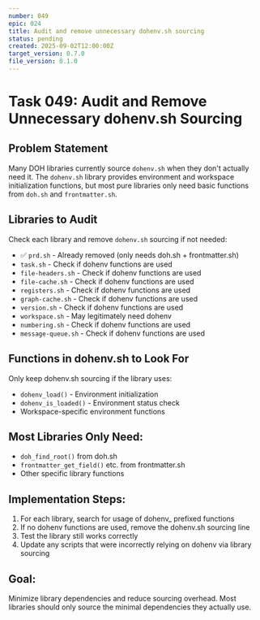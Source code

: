 ```yaml
---
number: 049
epic: 024
title: Audit and remove unnecessary dohenv.sh sourcing
status: pending
created: 2025-09-02T12:00:00Z
target_version: 0.7.0
file_version: 0.1.0
---
```


# Task 049: Audit and Remove Unnecessary dohenv.sh Sourcing

## Problem Statement
Many DOH libraries currently source `dohenv.sh` when they don't actually need it. The `dohenv.sh` library provides environment and workspace initialization functions, but most pure libraries only need basic functions from `doh.sh` and `frontmatter.sh`.

## Libraries to Audit

Check each library and remove `dohenv.sh` sourcing if not needed:

- ✅ `prd.sh` - Already removed (only needs doh.sh + frontmatter.sh)
- `task.sh` - Check if dohenv functions are used
- `file-headers.sh` - Check if dohenv functions are used
- `file-cache.sh` - Check if dohenv functions are used
- `registers.sh` - Check if dohenv functions are used
- `graph-cache.sh` - Check if dohenv functions are used
- `version.sh` - Check if dohenv functions are used
- `workspace.sh` - May legitimately need dohenv
- `numbering.sh` - Check if dohenv functions are used
- `message-queue.sh` - Check if dohenv functions are used

## Functions in dohenv.sh to Look For

Only keep dohenv.sh sourcing if the library uses:
- `dohenv_load()` - Environment initialization
- `dohenv_is_loaded()` - Environment status check
- Workspace-specific environment functions

## Most Libraries Only Need:
- `doh_find_root()` from doh.sh
- `frontmatter_get_field()` etc. from frontmatter.sh
- Other specific library functions

## Implementation Steps:
1. For each library, search for usage of dohenv_ prefixed functions
2. If no dohenv functions are used, remove the dohenv.sh sourcing line
3. Test the library still works correctly
4. Update any scripts that were incorrectly relying on dohenv via library sourcing

## Goal:
Minimize library dependencies and reduce sourcing overhead. Most libraries should only source the minimal dependencies they actually use.